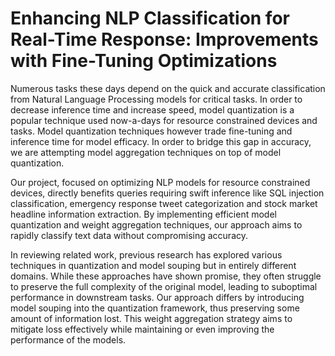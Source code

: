 # Enhancing NLP Classification for Real-Time Response: Improvements with Fine-Tuning Optimizations

Numerous tasks these days depend on the quick and accurate 
classification from Natural Language Processing models for critical tasks. 
In order to decrease inference time and increase speed, model
quantization is a popular technique used now-a-days for resource
constrained devices and tasks. Model quantization techniques 
however trade fine-tuning and inference time for model efficacy. In
order to bridge this gap in accuracy, we are attempting model 
aggregation techniques on top of model quantization.

Our project, focused on optimizing NLP models for resource 
constrained devices, directly benefits queries requiring swift inference
like SQL injection classification, emergency response tweet 
categorization and stock market headline information extraction. By
implementing efficient model quantization and weight aggregation
techniques, our approach aims to rapidly classify text data without
compromising accuracy.

In reviewing related work, previous research has explored 
various techniques in quantization and model souping but in entirely
different domains. While these approaches have shown promise,
they often struggle to preserve the full complexity of the original
model, leading to suboptimal performance in downstream tasks.
Our approach differs by introducing model souping into the 
quantization framework, thus preserving some amount of information
lost. This weight aggregation strategy aims to mitigate loss 
effectively while maintaining or even 
improving the performance of the models.
